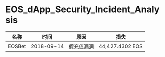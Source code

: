 # EOS_dApp_Security_Incident_Analysis

| 名称 | 时间 | 原因 | 损失 |
| :------:| :------: | :------: | :------: |
| EOSBet | 2018-09-14 | 假充值漏洞 | 44,427.4302 EOS |
